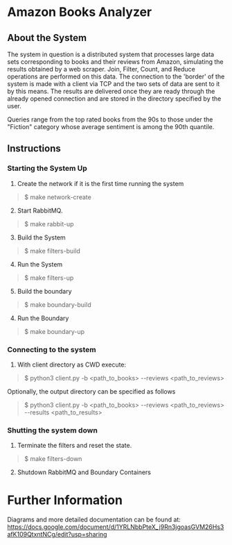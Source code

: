 # Amazon Books Analyzer

## About the System

The system in question is a distributed system that processes large data sets corresponding to books and their reviews from Amazon, simulating the results obtained by a web scraper. Join, Filter, Count, and Reduce operations are performed on this data. The connection to the 'border' of the system is made with a client via TCP and the two sets of data are sent to it by this means. The results are delivered once they are ready through the already opened connection and are stored in the directory specified by the user.

Queries range from the top rated books from the 90s to those under the "Fiction" category whose average sentiment is among the 90th quantile.

## Instructions

### Starting the System Up

1) Create the network if it is the first time running the system
> $ make network-create

2) Start RabbitMQ.
> $ make rabbit-up

3) Build the System
> $ make filters-build 

4) Run the System
> $ make filters-up

5) Build the boundary
> $ make boundary-build 

4) Run the Boundary
> $ make boundary-up

### Connecting to the system

1) With client directory as CWD execute:
> $ python3 client.py -b <path_to_books> --reviews <path_to_reviews> 

Optionally, the output directory can be specified as follows
> $ python3 client.py -b <path_to_books> --reviews <path_to_reviews> --results <path_to_results>


### Shutting the system down

1) Terminate the filters and reset the state.
> $ make filters-down

2) Shutdown RabbitMQ and Boundary Containers

# Further Information
Diagrams and more detailed documentation can be found at: https://docs.google.com/document/d/1YRLNbbPteX_j9Rn3jgoasGVM26Hs3afK109QtxntNCg/edit?usp=sharing
